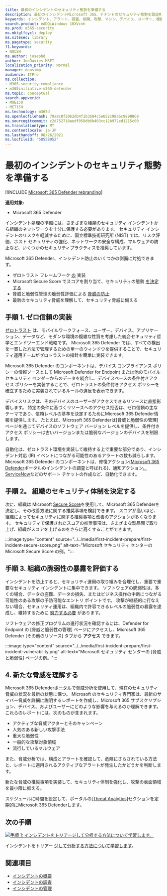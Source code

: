 ```yaml
---
title: 最初のインシデントのセキュリティ態勢を準備する
description: 最初のインシデントMicrosoft 365、テナントのセキュリティ態勢を設定Microsoft 365 Defender。
keywords: インシデント、アラート、調査、相関、攻撃、マシン、デバイス、ユーザー、複数の ID、ID、メールボックス、メール、365、Microsoft、M365
search.product: eADQiWindows 10XVcnh
ms.prod: m365-security
ms.mktglfcycl: deploy
ms.sitesec: library
ms.pagetype: security
f1.keywords:
- NOCSH
ms.author: josephd
author: JoeDavies-MSFT
localization_priority: Normal
manager: dansimp
audience: ITPro
ms.collection:
- M365-security-compliance
- m365initiative-m365-defender
ms.topic: conceptual
search.appverid:
- MOE150
- MET150
ms.technology: m365d
ms.openlocfilehash: 79a8c8f20b2db4f1b3604c5e652c98a6c9898868
ms.sourcegitcommit: c2d752718aedf958db6b403cc12b972ed1215c00
ms.translationtype: MT
ms.contentlocale: ja-JP
ms.lasthandoff: 08/26/2021
ms.locfileid: "58558952"
---
```

# <a name="prepare-your-security-posture-for-your-first-incident"></a>最初のインシデントのセキュリティ態勢を準備する

[!INCLUDE [Microsoft 365 Defender rebranding](../includes/microsoft-defender.md)]

**適用対象:**
- Microsoft 365 Defender

インシデント処理の準備には、さまざまな種類のセキュリティ インシデントから組織のネットワークを十分に保護する必要があります。 セキュリティ インシデントのリスクを軽減するために、国立標準技術研究所 (NIST) では、リスク評価、ホスト セキュリティの強化、ネットワークの安全な構成、マルウェアの防止など、いくつかのセキュリティプラクティスを推奨しています。 

Microsoft 365 Defender、インシデント防止のいくつかの側面に対処できます。 

- ゼロトラスト フレームワーク [の](/security/zero-trust/) 実装
- Microsoft Secure Score でスコアを割り当て、セキュリティの態勢 [を決定する](microsoft-secure-score.md)
- 脅威と脆弱性管理の脆弱性評価による [脅威の防止](../defender-endpoint/next-gen-threat-and-vuln-mgt.md)
- 最新のセキュリティ脅威を理解して、セキュリティ脅威に備える

## <a name="step-1-implement-zero-trust"></a>手順 1. ゼロ信頼の実装

[ゼロトラスト](/security/zero-trust/) は、モバイルワークフォース、ユーザー、デバイス、アプリケーション、データなど、モダンな環境の複雑な性質を考慮した統合セキュリティ哲学とエンドツーエンド戦略です。 Microsoft 365 Defender では、すべての検出を一貫した方法で管理するための単一のウィンドウを提供することで、セキュリティ運用チームがゼロトラストの指針を簡単に[](/security/zero-trust/#guiding-principles-of-zero-trust)実装できます。 

Microsoft 365 Defender のコンポーネントは、デバイス コンプライアンス ポリシーの情報ソースとして Microsoft Defender for Endpoint または他のモバイル セキュリティ ベンダーからのデータを統合し、デバイスベースの条件付きアクセス ポリシーを実装することで、ゼロトラストの条件付きアクセス ポリシーを確立するために実装されているルールの違反を表示できます。 

デバイスリスクは、そのデバイスのユーザーがアクセスできるリソースに直接影響します。 特定の条件に基づくリソースへのアクセス拒否は、ゼロ信頼の主なテーマであり、信頼レベルの基準を決定するためにMicrosoft 365 Defender情報を提供します。 たとえば、Microsoft 365 Defenderは[脅威と脆弱性の管理] ページを通じてデバイスのソフトウェア バージョン レベルを提供し、条件付きアクセス ポリシーは古いバージョンまたは脆弱なバージョンのデバイスを制限します。

自動化は、ゼロトラスト環境を実装して維持する上で重要な部分であり、インシデント対応 (IR) イベントにつながる可能性のあるアラートの数も減らします。 Microsoft 365 Defender のコンポーネントは、修復アクション[(Microsoft 365 Defender](m365d-autoir.md)ポータルのインシデントの調査と呼ばれる)、通知アクション[、ServiceNow](https://microsoft.service-now.com/sp/)などのサポート チケットの作成など、自動化できます。

## <a name="step-2-determine-your-organizations-security-posture"></a>手順 2。 組織のセキュリティ体制を決定する

次に、組織は Microsoft [Secure Score](microsoft-secure-score.md)を使用して、Microsoft 365 Defenderを決定し、その改善方法に関する推奨事項を検討できます。 スコアが高いほど、組織によってセキュリティに関する推奨事項と改善のアクションが多くなります。 セキュリティで保護されたスコアの推奨事項は、さまざまな製品間で取り上げ、組織がスコアを上げるのをさらに高くすることができます。 

:::image type="content" source="../../media/first-incident-prepare/first-incident-secure-score.png" alt-text="Microsoft セキュリティ センターの Microsoft Secure Score の例。":::
 
## <a name="step-3-assess-your-organizations-vulnerability-exposure"></a>手順 3. 組織の脆弱性の暴露を評価する

インシデントを防止すると、セキュリティ運用の取り組みを合理化し、重要で重要なセキュリティ インシデントに集中できます。 ソフトウェアの脆弱性は、多くの場合、データの盗難、データの損失、またはビジネス操作の中断につながる可能性のある攻撃の予防可能なエントリ ポイントです。 攻撃が継続的に行なえない場合、セキュリティ運用は、組織内で許容できるレベルの脆弱性の暴露を達成し、維持するために [努力する必要](../defender-endpoint/tvm-exposure-score.md) があります。

ソフトウェアの修正プログラムの進行状況を確認するには、Defender for Endpoint の [脅威と脆弱性の管理] ページにアクセスし、Microsoft 365 Defender [その他のリソース] タブから **アクセス** できます。 [](../defender-endpoint/next-gen-threat-and-vuln-mgt.md)

:::image type="content" source="../../media/first-incident-prepare/first-incident-vulnerability.png" alt-text="Microsoft セキュリティ センターの [脅威と脆弱性] ページの例。"::: 
 
## <a name="4-understand-emerging-threats"></a>4. 新たな脅威を理解する

Microsoft 365 Defender[ポータル](threat-analytics.md)で脅威分析を使用して、現在のセキュリティ脅威の状況を最新の状態に保つ。 Microsoft のセキュリティ専門家は、最新のサイバー脅威を詳細に説明するレポートを作成し、Microsoft 365 サブスクリプション、デバイス、およびユーザーにどのような影響を与えるのか理解できます。 これらのレポートには、次のものが含まれます。

- アクティブな脅威アクターとそのキャンペーン
- 人気のある新しい攻撃手法
- 重大な脆弱性
- 一般的な攻撃対象領域
- 流行しているマルウェア

また、脅威分析では、構成とアラートを確認して、危険にさらされている方法と、レポートに適用されるアクティブなアラートが発生したかどうかを判断します。

新たな脅威の推奨事項を実装して、セキュリティ体制を強化し、攻撃の表面領域を最小限に抑える。

スケジュールに時間を設定して、ポータルの[[Threat Analytics]](threat-analytics.md)セクションを定期的にMicrosoft 365 Defenderします。

## <a name="next-step"></a>次の手順

[![手順 1: インシデントをトリアージして分析する方法について学習します。](../../media/first-incident-overview/first-incident-path-step1.png)](first-incident-analyze.md)

インシデントをトリアー [ジして分析する方法について学習します](first-incident-analyze.md)。

## <a name="see-also"></a>関連項目

- [インシデントの概要](incidents-overview.md)
- [インシデントの調査](investigate-incidents.md)
- [インシデントの管理](manage-incidents.md)
